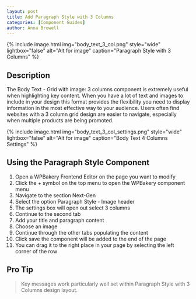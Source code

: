 ```yaml
---
layout: post
title: Add Paragraph Style with 3 Columns
categories: [Component Guides]
author: Anna Browell
---
```

{% include image.html img="body_text_3_col.png" style="wide" lightbox="false" alt="Alt for image" caption="Paragraph Style with 3 Columns" %}


## Description

The Body Text - Grid with image: 3 columns component is extremely useful when highlighting key content. When you have a lot of text and images to include in your design this format provides the flexibility you need to display information in the most effective way to your audience. Users often find websites with a 3 column grid design are easier to navigate, especially when multiple products are being promoted.

{% include image.html img="body_text_3_col_settings.png" style="wide" lightbox="false" alt="Alt for image" caption="Body Text 4 Columns Settings" %}


## Using the Paragraph Style Component


1. Open a WPBakery Frontend Editor on the page you want to modify
2. Click the + symbol on the top menu to open the WPBakery component menu
3. Navigate to the section Next-Gen
4. Select the option Paragraph Style - Image header
5. The settings box will open out select 3 columns
6. Continue to the second tab
7. Add your title and paragraph content
8. Choose an image
9. Continue through the other tabs populating the content
10. Click save the component will be added to the end of the page
11. You can drag it to the right place in your page by selecting the left corner of the row


## Pro Tip
> Key messages work particularly well set within Paragraph Style with 3 Columns design layout.

